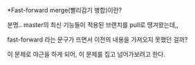 *Fast-forward merge(빨리감기 병합)이란?

분명.. master의 최신 기능들이 적용된 브랜치를 pull로 땡겨왔는데,,

fast-forward 라는 문구가 뜨면서 이전의 내용을 가져오지 못했던 걸까?

이 문제로 야근을 하게 되어, 이 문제를 집고 넘어가보려고 한다.
